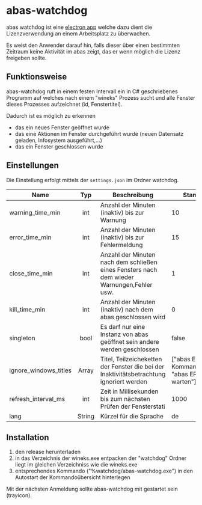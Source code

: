 
# abas-watchdog

abas watchdog ist eine [electron app](https://electron.atom.io/) welche
dazu dient die Lizenzverwendung an einem Arbeitsplatz zu überwachen.

Es weist den Anwender darauf hin, falls dieser über einen bestimmten Zeitraum keine Aktivität im abas zeigt,
das er wenn möglich die Lizenz freigeben sollte.

## Funktionsweise

abas-watchdog ruft in einem festen Intervall ein in C# geschriebenes Programm auf
welches nach einem "wineks" Prozess sucht und alle Fenster dieses Prozesses
aufzeichnet (id, Fenstertitel).

Dadurch ist es möglich zu erkennen
- das ein neues Fenster geöffnet wurde
- das eine Aktionen im Fenster durchgeführt wurde (neuen Datensatz geladen, Infosystem ausgeführt,...)
- das ein Fenster geschlossen wurde

## Einstellungen

Die Einstellung erfolgt mittels der `settings.json` im Ordner watchdog.

| Name                  |   Typ  | Beschreibung                                                                                         | Standardwert                                   |
|-----------------------|:------:|------------------------------------------------------------------------------------------------------|------------------------------------------------|
| warning_time_min      |   int  | Anzahl der Minuten (inaktiv) bis zur Warnung                                                         |                       10                       |
| error_time_min        |   int  | Anzahl der Minuten (inaktiv) bis zur Fehlermeldung                                                   |                       15                       |
| close_time_min        |   int  | Anzahl der Minuten nach dem schließen eines Fensters nach dem wieder Warnungen,Fehler usw.           |                        1                       |
| kill_time_min         |   int  | Anzahl der Minuten (inaktiv) nach dem abas geschlossen wird                                          |                        0                       |
| singleton             |  bool  | Es darf nur eine Instanz von abas geöffnet sein andere werden geschlossen                            |                      false                     |
| ignore_windows_titles |  Array | Titel, Teilzeicheketten der Fenster die bei der Inaktivitätsbetrachtung ignoriert werden             | ["abas ERP Kommandoübersicht", "abas ERP", "bitte warten"] |
| refresh_interval_ms   |   int  | Zeit in Millisekunden bis zum nächsten Prüfen der Fensterstati                                       |                    1000                        |
| lang                  | String | Kürzel für die Sprache                                                                               |                     de                         |

## Installation

1. den release herunterladen
2. in das Verzeichnis der wineks.exe entpacken der "watchdog" Ordner liegt im gleichen Verzeichniss wie die wineks.exe
3. entsprechendes Kommando ("%watchdog/abas-watchdog.exe") in den Autostart der Kommandoübersicht hinterlegen

Mit der nächsten Anmeldung sollte abas-watchdog mit gestartet sein (trayicon).
